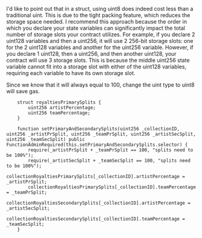I'd like to point out that in a struct, using uint8 does indeed cost less than a traditional uint. This is due to the tight packing feature, which reduces the storage space needed. I recommend this approach because the order in which you declare your state variables can significantly impact the total number of storage slots your contract utilizes. For example, if you declare 2 uint128 variables and then a uint256, it will use 2 256-bit storage slots: one for the 2 uint128 variables and another for the uint256 variable. However, if you declare 1 uint128, then a uint256, and then another uint128, your contract will use 3 storage slots. This is because the middle uint256 state variable cannot fit into a storage slot with either of the uint128 variables, requiring each variable to have its own storage slot.

Since we know that it will always equal to 100, change the uint type to uint8 will save gas.
```
    struct royaltiesPrimarySplits {
        uint256 artistPercentage;
        uint256 teamPercentage;
    }

    function setPrimaryAndSecondarySplits(uint256 _collectionID, uint256 _artistPrSplit, uint256 _teamPrSplit, uint256 _artistSecSplit, uint256 _teamSecSplit) public FunctionAdminRequired(this.setPrimaryAndSecondarySplits.selector) {
        require(_artistPrSplit + _teamPrSplit == 100, "splits need to be 100%");
        require(_artistSecSplit + _teamSecSplit == 100, "splits need to be 100%");
        collectionRoyaltiesPrimarySplits[_collectionID].artistPercentage = _artistPrSplit;
        collectionRoyaltiesPrimarySplits[_collectionID].teamPercentage = _teamPrSplit;
        collectionRoyaltiesSecondarySplits[_collectionID].artistPercentage = _artistSecSplit;
        collectionRoyaltiesSecondarySplits[_collectionID].teamPercentage = _teamSecSplit;
    }

```